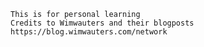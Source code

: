 `This is for personal learning`  
`Credits to Wimwauters and their blogposts`  
`https://blog.wimwauters.com/network`  
